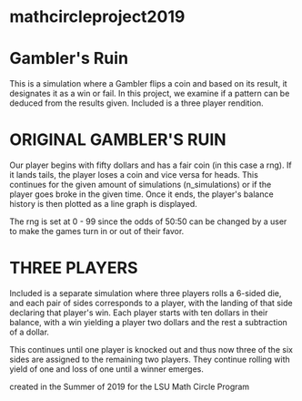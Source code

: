 # mathcircleproject2019
Gambler's Ruin
=======================

This is a simulation where a Gambler flips a coin and based on its result, it designates it as a win or fail. 
In this project, we examine if a pattern can be deduced from the results given. Included is a three player rendition.

ORIGINAL GAMBLER'S RUIN
==================================

Our player begins with fifty dollars and has a fair coin (in this case a rng). If it lands tails, the player loses a coin and vice versa for heads. This continues for the given amount of simulations (n_simulations) or if the player goes broke in the given time. Once it ends, the player's balance history is then plotted as a line graph is displayed.

The rng is set at 0 - 99 since the odds of 50:50 can be changed by a user to make the games turn in or out of their favor.


THREE PLAYERS
====================

Included is a separate simulation where three players rolls a 6-sided die, and each pair of sides corresponds to a player, with the landing of that side declaring that player's win. Each player starts with ten dollars in their balance, with a win yielding a player two dollars and the rest a subtraction of a dollar. 

This continues until one player is knocked out and thus now three of the six sides are assigned to the remaining two players. They continue rolling with yield of one and loss of one until a winner emerges.




created in the Summer of 2019 for the LSU Math Circle Program
